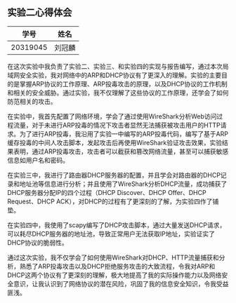 ## 实验二心得体会

| 学号     | 姓名   |
| -------- | ------ |
| 20319045 | 刘冠麟 |

在这次实验中我负责了实验二、实验三、和实验四的实现与报告编写，通过本次局域网安全实验，我对网络中的ARP和DHCP协议有了更深入的理解。实验的主要目的是掌握ARP协议的工作原理、ARP投毒攻击的原理，以及DHCP协议的工作机制和相关的安全威胁。通过实验，我不仅理解了这些协议的工作原理，还学会了如何防范相关的攻击。

在实验中，我首先配置了网络环境，学会了通过使用WireShark分析Web访问过程流量，对于未进行ARP投毒的情况下攻击者显然无法捕获被攻击用户的HTTP请求。为了进行ARP投毒，我沿用了实验一中编写的ARP投毒代码，编写了基于ARP缓存投毒的中间人攻击脚本，发起攻击后再使用WireShark验证攻击效果，实验结果表明，通过ARP投毒攻击，攻击者可以截获和篡改网络流量，甚至可以捕获敏感信息如用户名和密码。

在实验三中，我进行了路由器DHCP服务器的配置，并且学会对路由器的DHCP记录和地址池等信息进行分析；并且使用了WireShark分析DHCP流量，成功捕获了DHCP服务器分配IP的四个过程（DHCP  Discover、DHCP  Offer、DHCP  Request、DHCP  ACK），对DHCP的过程有了更深刻的了解，为实验四作了铺垫。

在实验四中，我使用了scapy编写了DHCP攻击脚本，通过大量发送DHCP请求，可以耗尽DHCP服务器的地址池，导致正常用户无法获取IP地址，实验证实了DHCP协议的脆弱性。

通过这次实验，我不仅学会了如何使用WireShark对DHCP、HTTP流量捕获和分析，熟悉了ARP投毒攻击以及DHCP拒绝服务攻击的大致流程，令我对ARP和DHCP这两个协议有了更深刻的理解，极大地提高了我的实际操作能力以及网络安全意识，让我认识到了网络协议的潜在风险，巩固了我的信息安全知识，令我受益匪浅。

